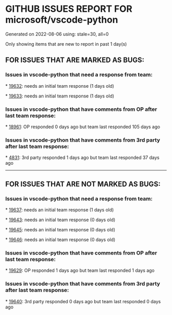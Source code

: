 
# GITHUB ISSUES REPORT FOR microsoft/vscode-python


Generated on 2022-08-06 using: stale=30, all=0


Only showing items that are new to report in past 1 day(s)


## FOR ISSUES THAT ARE MARKED AS BUGS:


### Issues in vscode-python that need a response from team:


\* [19632](https://github.com/microsoft/vscode-python/issues/19632 "Linting ignore pattern should include `**/Lib/**/*.py` by default"): needs an initial team response (1 days old)

\* [19633](https://github.com/microsoft/vscode-python/issues/19633 "Wrong display of the Interpreter list"): needs an initial team response (1 days old)

### Issues in vscode-python that have comments from OP after last team response:


\* [18961](https://github.com/microsoft/vscode-python/issues/18961 "Error [object Object] when using unittest Test Debugging"): OP responded 0 days ago but team last responded 105 days ago

### Issues in vscode-python that have comments from 3rd party after last team response:


\* [4831](https://github.com/microsoft/vscode-python/issues/4831 "Sort imports on save is very buggy"): 3rd party responded 1 days ago but team last responded 37 days ago

---

## FOR ISSUES THAT ARE NOT MARKED AS BUGS:


### Issues in vscode-python that need a response from team:


\* [19637](https://github.com/microsoft/vscode-python/issues/19637 "⚡ Feature Request for auto-import libraries from outside current working folder (e.g. from python poetry environment)"): needs an initial team response (1 days old)

\* [19643](https://github.com/microsoft/vscode-python/issues/19643 "Python unit tests are not discovered if the conda environment has an explicit dependency on conda"): needs an initial team response (0 days old)

\* [19645](https://github.com/microsoft/vscode-python/issues/19645 "ignore folder __pycache"): needs an initial team response (0 days old)

\* [19646](https://github.com/microsoft/vscode-python/issues/19646 "Lots of `mypy` processed launched after bulk search/replace"): needs an initial team response (0 days old)

### Issues in vscode-python that have comments from OP after last team response:


\* [19629](https://github.com/microsoft/vscode-python/issues/19629 "&quot;Dynamic Python&quot; naming on launch configs"): OP responded 1 days ago but team last responded 1 days ago

### Issues in vscode-python that have comments from 3rd party after last team response:


\* [19640](https://github.com/microsoft/vscode-python/issues/19640 "The &quot;Run Test at Cursor&quot; should save the file and rediscover tests before executing"): 3rd party responded 0 days ago but team last responded 0 days ago
